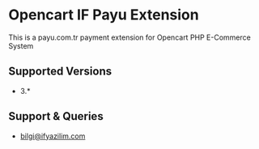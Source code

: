 # Opencart IF Payu Extension

This is a payu.com.tr payment extension for Opencart PHP E-Commerce System

## Supported Versions
 - 3.*
 
## Support & Queries

 - bilgi@ifyazilim.com